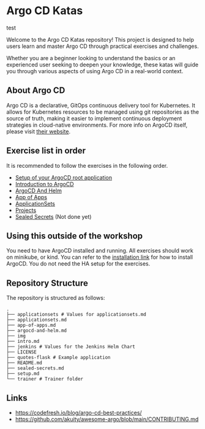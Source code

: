 # Argo CD Katas

test

Welcome to the Argo CD Katas repository! This project is designed to help users learn and master Argo CD through practical exercises and challenges. 

Whether you are a beginner looking to understand the basics or an experienced user seeking to deepen your knowledge, these katas will guide you through various aspects of using Argo CD in a real-world context.

## About Argo CD

Argo CD is a declarative, GitOps continuous delivery tool for Kubernetes. 
It allows for Kubernetes resources to be managed using git repositories as the source of truth, making it easier to implement continuous deployment strategies in cloud-native environments.
For more info on ArgoCD itself, please visit [their website](https://argoproj.github.io/cd/).


## Exercise list in order

It is recommended to follow the exercises in the following order.

* [Setup of your ArgoCD root application](setup.md)
* [Introduction to ArgoCD](intro.md)
* [ArgoCD And Helm](argocd-and-helm.md)
* [App of Apps](app-of-apps.md)
* [ApplicationSets](applicationsets.md)
* [Projects](projects.md)
* [Sealed Secrets](sealed-secrets.md) (Not done yet)

## Using this outside of the workshop

You need to have ArgoCD installed and running.
All exercises should work on minikube, or kind.
You can refer to the [installation link](https://argo-cd.readthedocs.io/en/stable/operator-manual/installation/) for how to install ArgoCD.
You do not need the HA setup for the exercises.

## Repository Structure

The repository is structured as follows:

```text
.
├── applicationsets # Values for applicationsets.md
├── applicationsets.md
├── app-of-apps.md  
├── argocd-and-helm.md
├── img
├── intro.md
├── jenkins # Values for the Jenkins Helm Chart
├── LICENSE
├── quotes-flask # Example application
├── README.md
├── sealed-secrets.md
├── setup.md
└── trainer # Trainer folder
```


## Links

* https://codefresh.io/blog/argo-cd-best-practices/
* https://github.com/akuity/awesome-argo/blob/main/CONTRIBUTING.md
